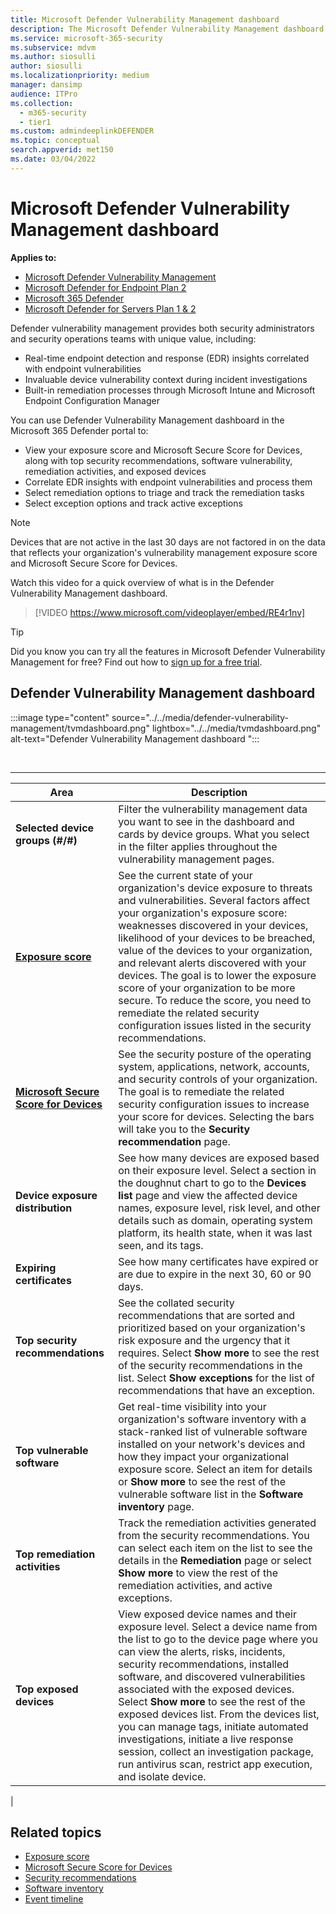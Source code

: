 ```yaml
---
title: Microsoft Defender Vulnerability Management dashboard
description: The Microsoft Defender Vulnerability Management dashboard can help SecOps and security admins address cybersecurity threats and build their organization's security resilience.
ms.service: microsoft-365-security
ms.subservice: mdvm
ms.author: siosulli
author: siosulli
ms.localizationpriority: medium
manager: dansimp
audience: ITPro
ms.collection:
  - m365-security
  - tier1
ms.custom: admindeeplinkDEFENDER
ms.topic: conceptual
search.appverid: met150
ms.date: 03/04/2022
---
```


# Microsoft Defender Vulnerability Management dashboard

**Applies to:**

- [Microsoft Defender Vulnerability Management](https://go.microsoft.com/fwlink/?linkid=2229011)
- [Microsoft Defender for Endpoint Plan 2](https://go.microsoft.com/fwlink/?linkid=2154037)
- [Microsoft 365 Defender](https://go.microsoft.com/fwlink/?linkid=2118804)
- [Microsoft Defender for Servers Plan 1 & 2](/azure/defender-for-cloud/plan-defender-for-servers-select-plan) 

Defender vulnerability management provides both security administrators and security operations teams with unique value, including:

- Real-time endpoint detection and response (EDR) insights correlated with endpoint vulnerabilities
- Invaluable device vulnerability context during incident investigations
- Built-in remediation processes through Microsoft Intune and Microsoft Endpoint Configuration Manager

You can use Defender Vulnerability Management dashboard in the Microsoft 365 Defender portal to:

- View your exposure score and Microsoft Secure Score for Devices, along with top security recommendations, software vulnerability, remediation activities, and exposed devices
- Correlate EDR insights with endpoint vulnerabilities and process them
- Select remediation options to triage and track the remediation tasks
- Select exception options and track active exceptions

> [!NOTE]
> Devices that are not active in the last 30 days are not factored in on the data that reflects your organization's vulnerability management exposure score and Microsoft Secure Score for Devices.

Watch this video for a quick overview of what is in the Defender Vulnerability Management dashboard.

> [!VIDEO https://www.microsoft.com/videoplayer/embed/RE4r1nv]

> [!TIP]
> Did you know you can try all the features in Microsoft Defender Vulnerability Management for free? Find out how to [sign up for a free trial](../defender-vulnerability-management/defender-vulnerability-management-trial.md).

## Defender Vulnerability Management dashboard

:::image type="content" source="../../media/defender-vulnerability-management/tvmdashboard.png" lightbox="../../media/tvmdashboard.png" alt-text="Defender Vulnerability Management dashboard ":::

<br>

****

|Area|Description|
|---|---|
|**Selected device groups (#/#)**|Filter the vulnerability management data you want to see in the dashboard and cards by device groups. What you select in the filter applies throughout the  vulnerability management pages.|
|[**Exposure score**](tvm-exposure-score.md)|See the current state of your organization's device exposure to threats and vulnerabilities. Several factors affect your organization's exposure score: weaknesses discovered in your devices, likelihood of your devices to be breached, value of the devices to your organization, and relevant alerts discovered with your devices. The goal is to lower the exposure score of your organization to be more secure. To reduce the score, you need to remediate the related security configuration issues listed in the security recommendations.|
|[**Microsoft Secure Score for Devices**](tvm-microsoft-secure-score-devices.md)|See the security posture of the operating system, applications, network, accounts, and security controls of your organization. The goal is to remediate the related security configuration issues to increase your score for devices. Selecting the bars will take you to the **Security recommendation** page.|
|**Device exposure distribution**|See how many devices are exposed based on their exposure level. Select a section in the doughnut chart to go to the **Devices list** page and view the affected device names, exposure level, risk level, and other details such as domain, operating system platform, its health state, when it was last seen, and its tags.|
|**Expiring certificates**|See how many certificates have expired or are due to expire in the next 30, 60 or 90 days.|
|**Top security recommendations**|See the collated security recommendations that are sorted and prioritized based on your organization's risk exposure and the urgency that it requires. Select **Show more** to see the rest of the security recommendations in the list. Select **Show exceptions** for the list of recommendations that have an exception.|
|**Top vulnerable software**|Get real-time visibility into your organization's software inventory with a stack-ranked list of vulnerable software installed on your network's devices and how they impact your organizational exposure score. Select an item for details or **Show more** to see the rest of the vulnerable software list in the **Software inventory** page.|
|**Top remediation activities**|Track the remediation activities generated from the security recommendations. You can select each item on the list to see the details in the **Remediation** page or select **Show more** to view the rest of the remediation activities, and active exceptions.|
|**Top exposed devices**|View exposed device names and their exposure level. Select a device name from the list to go to the device page where you can view the alerts, risks, incidents, security recommendations, installed software, and discovered vulnerabilities associated with the exposed devices. Select **Show more** to see the rest of the exposed devices list. From the devices list, you can manage tags, initiate automated investigations, initiate a live response session, collect an investigation package, run antivirus scan, restrict app execution, and isolate device.|
|

## Related topics

- [Exposure score](tvm-exposure-score.md)
- [Microsoft Secure Score for Devices](tvm-microsoft-secure-score-devices.md)
- [Security recommendations](tvm-security-recommendation.md)
- [Software inventory](tvm-software-inventory.md)
- [Event timeline](threat-and-vuln-mgt-event-timeline.md)
